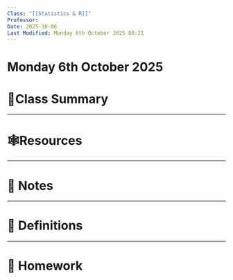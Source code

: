 ```yaml
---
Class: "[[Statistics & R]]"
Professor:
Date: 2025-10-06
Last Modified: Monday 6th October 2025 08:21
---
```

# Monday 6th October 2025

# 📒Class Summary


---
# 🕸️Resources



---
# 📝 Notes



---
# 🐢 Definitions


---
# 📅 Homework



